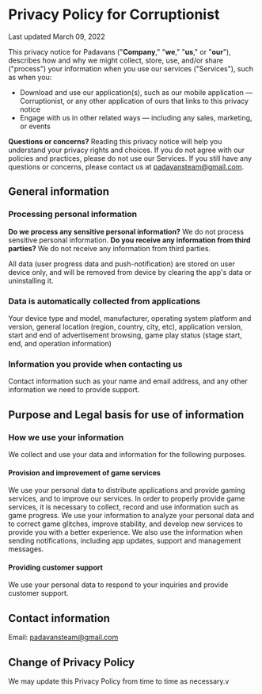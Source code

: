 # Privacy Policy for Corruptionist
Last updated March 09, 2022

This privacy notice for Padavans ("**Company**," "**we**," "**us**," or "**our**"), describes how and why we might collect, store, use, and/or share ("process") your information when you use our
services ("Services"), such as when you:
- Download and use our application(s), such as our mobile application — Corruptionist, or any other application of ours that links to this privacy notice
- Engage with us in other related ways — including any sales, marketing, or events

**Questions or concerns?** Reading this privacy notice will help you understand your privacy rights and choices. If you do not agree with our policies and practices, please do not use our
Services. If you still have any questions or concerns, please contact us at padavansteam@gmail.com.

## General information 
### Processing personal information
**Do we process any sensitive personal information?** We do not process sensitive personal information.
**Do you receive any information from third parties?** We do not receive any information from third parties.

All data (user progress data and push-notification) are stored on user device only, and will be removed from device by clearing the app's data or uninstalling it.

### Data is automatically collected from applications
Your device type and model, manufacturer, operating system platform and version, general location (region, country, city, etc), application version, start and end of advertisement browsing, game play status (stage start, end, and operation information)

### Information you provide when contacting us
Contact information such as your name and email address, and any other information we need to provide support.

## Purpose and Legal basis for use of information
### How we use your information
We collect and use your data and information for the following purposes.

#### Provision and improvement of game services
We use your personal data to distribute applications and provide gaming services, and to improve our services.
In order to properly provide game services, it is necessary to collect, record and use information such as game progress.
We use your information to analyze your personal data and to correct game glitches, improve stability, and develop new services to provide you with a better experience.
We also use the information when sending notifications, including app updates, support and management messages.

#### Providing customer support
We use your personal data to respond to your inquiries and provide customer support.

## Contact information
Email: padavansteam@gmail.com

## Change of Privacy Policy
We may update this Privacy Policy from time to time as necessary.v
